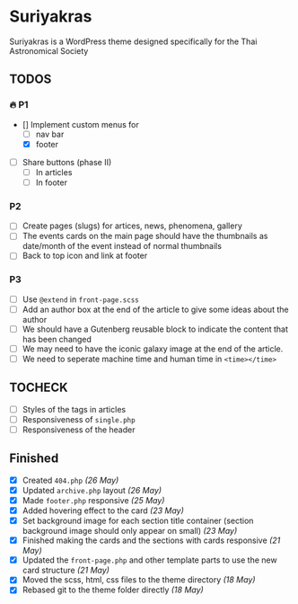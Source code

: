 # Suriyakras

Suriyakras is a WordPress theme designed specifically for the Thai Astronomical Society

## TODOS

### 🔥 P1

- [] Implement custom menus for
  - [ ] nav bar
  - [x] footer
- [ ] Share buttons (phase II)
  - [ ] In articles
  - [ ] In footer

### P2

- [ ] Create pages (slugs) for artices, news, phenomena, gallery
- [ ] The events cards on the main page should have the thumbnails as date/month of the event instead of normal thumbnails
- [ ] Back to top icon and link at footer

### P3

- [ ] Use `@extend` in `front-page.scss`
- [ ] Add an author box at the end of the article to give some ideas about the author
- [ ] We should have a Gutenberg reusable block to indicate the content that has been changed
- [ ] We may need to have the iconic galaxy image at the end of the article.
- [ ] We need to seperate machine time and human time in `<time></time>`

## TOCHECK

- [ ] Styles of the tags in articles
- [ ] Responsiveness of `single.php`
- [ ] Responsiveness of the header

## Finished

- [x] Created `404.php` *(26 May)*
- [x] Updated `archive.php` layout *(26 May)*
- [x] Made `footer.php` responsive *(25 May)*
- [x] Added hovering effect to the card *(23 May)*
- [x] Set background image for each section title container (section background image should only appear on small) *(23 May)*
- [x] Finished making the cards and the sections with cards responsive *(21 May)*
- [x] Updated the `front-page.php` and other template parts to use the new card structure *(21 May)*
- [x] Moved the scss, html, css files to the theme directory *(18 May)*
- [x] Rebased git to the theme folder directly *(18 May)*
